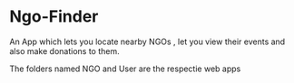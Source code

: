 # Ngo-Finder
An App which lets you locate nearby NGOs , let you view their events and also make donations to them.

The folders named NGO and User are the respectie web apps
